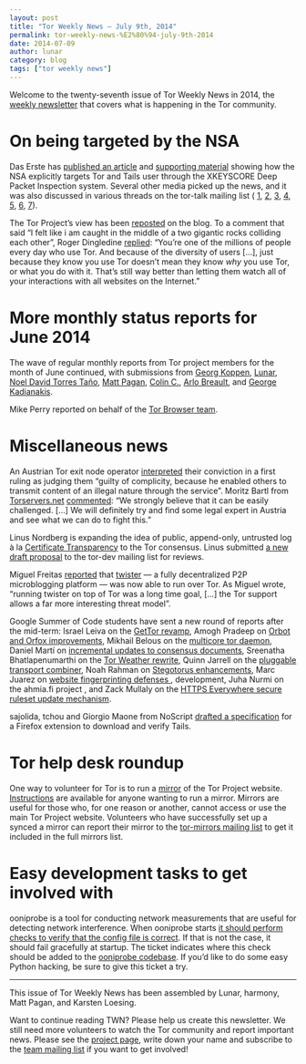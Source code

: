 ```yaml
---
layout: post
title: "Tor Weekly News — July 9th, 2014"
permalink: tor-weekly-news-%E2%80%94-july-9th-2014
date: 2014-07-09
author: lunar
category: blog
tags: ["tor weekly news"]
---
```


Welcome to the twenty-seventh issue of Tor Weekly News in 2014, the [weekly newsletter](https://lists.torproject.org/cgi-bin/mailman/listinfo/tor-news) that covers what is happening in the Tor community.

# On being targeted by the NSA

Das Erste has [published an article](http://daserste.ndr.de/panorama/aktuell/nsa230_page-1.html) and [supporting material](http://daserste.ndr.de/panorama/xkeyscorerules100.txt) showing how the NSA explicitly targets Tor and Tails user through the XKEYSCORE Deep Packet Inspection system. Several other media picked up the news, and it was also discussed in various threads on the tor-talk mailing list ( [1](https://lists.torproject.org/pipermail/tor-talk/2014-June/033473.html), [2](https://lists.torproject.org/pipermail/tor-talk/2014-July/033564.html), [3](https://lists.torproject.org/pipermail/tor-talk/2014-July/033640.html), [4](https://lists.torproject.org/pipermail/tor-talk/2014-July/033642.html), [5](https://lists.torproject.org/pipermail/tor-talk/2014-July/033656.html), [6](https://lists.torproject.org/pipermail/tor-talk/2014-July/033703.html), [7](https://lists.torproject.org/pipermail/tor-talk/2014-July/033749.html)).

The Tor Project’s view has been [reposted](https://blog.torproject.org/blog/being-targeted-nsa) on the blog. To a comment that said “I felt like i am caught in the middle of a two gigantic rocks colliding each other”, Roger Dingledine [replied](https://blog.torproject.org/blog/being-targeted-nsa#comment-64376): “You’re one of the millions of people every day who use Tor. And because of the diversity of users […], just because they know you use Tor doesn’t mean they know _why_ you use Tor, or what you do with it. That’s still way better than letting them watch all of your interactions with all websites on the Internet.”

# More monthly status reports for June 2014

The wave of regular monthly reports from Tor project members for the month of June continued, with submissions from [Georg Koppen](https://lists.torproject.org/pipermail/tor-reports/2014-July/000576.html), [Lunar](https://lists.torproject.org/pipermail/tor-reports/2014-July/000577.html), [Noel David Torres Taño](https://lists.torproject.org/pipermail/tor-reports/2014-July/000578.html), [Matt Pagan](https://lists.torproject.org/pipermail/tor-reports/2014-July/000579.html), [Colin C.](https://lists.torproject.org/pipermail/tor-reports/2014-July/000580.html), [Arlo Breault](https://lists.torproject.org/pipermail/tor-reports/2014-July/000583.html), and [George Kadianakis](https://lists.torproject.org/pipermail/tor-reports/2014-July/000585.html).

Mike Perry reported on behalf of the [Tor Browser team](https://lists.torproject.org/pipermail/tor-reports/2014-July/000584.html).

# Miscellaneous news

An Austrian Tor exit node operator [interpreted](https://network23.org/blackoutaustria/2014/07/01/to-whom-it-may-concern-english-version/) their conviction in a first ruling as judging them “guilty of complicity, because he enabled others to transmit content of an illegal nature through the service”. Moritz Bartl from [Torservers.net](https://www.torservers.net/) [commented](https://lists.torproject.org/pipermail/tor-talk/2014-July/033613.html): “We strongly believe that it can be easily challenged. […] We will definitely try and find some legal expert in Austria and see what we can do to fight this.”

Linus Nordberg is expanding the idea of public, append-only, untrusted log à la [Certificate Transparency](http://www.certificate-transparency.org/) to the Tor consensus. Linus submitted [a new draft proposal](https://lists.torproject.org/pipermail/tor-dev/2014-July/007092.html) to the tor-dev mailing list for reviews.

Miguel Freitas [reported](https://lists.torproject.org/pipermail/tor-talk/2014-July/033580.html) that [twister](http://twister.net.co/) — a fully decentralized P2P microblogging platform — was now able to run over Tor. As Miguel wrote, “running twister on top of Tor was a long time goal, […] the Tor support allows a far more interesting threat model”.

Google Summer of Code students have sent a new round of reports after the mid-term: Israel Leiva on the [GetTor revamp](https://lists.torproject.org/pipermail/tor-dev/2014-July/007074.html), Amogh Pradeep on [Orbot and Orfox improvements](https://lists.torproject.org/pipermail/tor-dev/2014-July/007083.html), Mikhail Belous on the [multicore tor daemon](https://lists.torproject.org/pipermail/tor-dev/2014-July/007086.html), Daniel Martí on [incremental updates to consensus documents](https://lists.torproject.org/pipermail/tor-dev/2014-July/007087.html), Sreenatha Bhatlapenumarthi on the [Tor Weather rewrite](https://lists.torproject.org/pipermail/tor-dev/2014-July/007091.html), Quinn Jarrell on the [pluggable transport combiner](https://lists.torproject.org/pipermail/tor-dev/2014-July/007094.html), Noah Rahman on [Stegotorus enhancements](https://lists.torproject.org/pipermail/tor-dev/2014-July/007095.html), Marc Juarez on [website fingerprinting defenses ](https://lists.torproject.org/pipermail/tor-reports/2014-July/000581.html), development, Juha Nurmi on the ahmia.fi project , and Zack Mullaly on the [HTTPS Everywhere secure ruleset update mechanism](https://lists.eff.org/pipermail/https-everywhere/2014-July/002182.html).

sajolida, tchou and Giorgio Maone from NoScript [drafted a specification](https://mailman.boum.org/pipermail/tails-dev/2014-July/006288.html) for a Firefox extension to download and verify Tails.

# Tor help desk roundup

One way to volunteer for Tor is to run a [mirror](https://www.torproject.org/getinvolved/mirrors.html) of the Tor Project website. [Instructions](https://www.torproject.org/docs/running-a-mirror.html.en) are available for anyone wanting to run a mirror. Mirrors are useful for those who, for one reason or another, cannot access or use the main Tor Project website. Volunteers who have successfully set up a synced a mirror can report their mirror to the [tor-mirrors mailing list](https://lists.torproject.org/cgi-bin/mailman/listinfo/tor-mirrors) to get it included in the full mirrors list.

# Easy development tasks to get involved with

ooniprobe is a tool for conducting network measurements that are useful for detecting network interference. When ooniprobe starts [it should perform checks to verify that the config file is correct](https://bugs.torproject.org/11983). If that is not the case, it should fail gracefully at startup. The ticket indicates where this check should be added to the [ooniprobe codebase](https://gitweb.torproject.org/ooni-probe.git). If you’d like to do some easy Python hacking, be sure to give this ticket a try.

* * *

This issue of Tor Weekly News has been assembled by Lunar, harmony, Matt Pagan, and Karsten Loesing.

Want to continue reading TWN? Please help us create this newsletter. We still need more volunteers to watch the Tor community and report important news. Please see the [project page](https://trac.torproject.org/projects/tor/wiki/TorWeeklyNews), write down your name and subscribe to the [team mailing list](https://lists.torproject.org/cgi-bin/mailman/listinfo/news-team) if you want to get involved!

